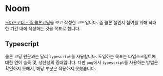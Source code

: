 # Noom
[노마드코더 - 줌 클론코딩](https://nomadcoders.co/noom/)을 보고 작성한 코드입니다. 줌 클론 챌린지 참여를 위해 최대한 기간 내에 작성하는 것을 목표로 합니다.

## Typescript
클론 코딩 원문과는 달리 `typescript`를 사용합니다. 도입하는 목표는 타입스크립트에 대한 언어 습득 및, 생산성의 증대입니다. 다만 `pug`에서 `typescript`를 사용하는 방법은 확인하지 못해서, 해당 부분은 적용하지 못했습니다.